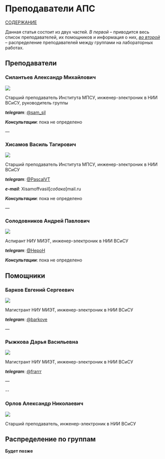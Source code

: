 # Преподаватели АПС

[СОДЕРЖАНИЕ](../README.md)

Данная статья состоит из двух частей. *В первой* – приводится весь список преподавателей, их помощников и информация о них, *[во второй](#распределение-по-группам)* – распределение преподавателей между группами на лабораторных работах.

## Преподаватели

<!---### Беклемишев Дмитрий Николаевич

<img src="pic/beklemishev.jpg"  />

Старший преподаватель Института МПСУ, инженер-электроник в НИИ ВСиСУ, руководитель группы

***E-mail***: beklemishew.d.n[*собака*]gmail.com

***Консультации***: пока не определено

––



### Попов Михаил Геннадиевич

<img src="pic/popov.jpg"  />

Старший преподаватель Института МПСУ

***Telegram***: [@gr33nka](https://t.me/gr33nka)

***E-mail***: popov[*собака*]org.miet.ru

***Консультации***: среда, знаменатель, 16:10 - 17:40, ауд. 4330

––



### Примаков Евгений Владимирович

<img src="pic/primakov.jpg"  />

Ассистент Института МПСУ, инженер-электроник в НИИ ВСиСУ

***telegram***: [@Konfusion](http://t.me/Konfusion)

***Консультации***: пока не определено

––


-->
### Силантьев Александр Михайлович

<img src="pic/silantiev.jpg"  />

Старший преподаватель Института МПСУ, инженер-электроник в НИИ ВСиСУ, руководитель группы

***telegram***: [@sam_sil](http://t.me/sam_sil)

***Консультации***: пока не определено

––



### Хисамов Василь Тагирович

<img src="pic/hisamov.jpg"  />

Старший преподаватель Института МПСУ, инженер-электроник в НИИ ВСиСУ

***telegram***: [@PascalVT](http://t.me/PascalVT)

***e-mail***: Xisamoffvasil[*собака*]mail.ru

***Консультации***: пока не определено

––


### Солодовников Андрей Павлович

<img src="pic/solodovnikov.jpg"  />

Аспирант НИУ МИЭТ, инженер-электроник в НИИ ВСиСУ

***telegram***: [@HepoH](http://t.me/HepoH)

***Консультации***: пока не определено

## Помощники



<!---### Анисимова Мария Александровна

<img src="pic/anisimovam.jpg"  />

Магистрант НИУ МИЭТ, инженер-электроник в НИИ ВСиСУ

***telegram***: [@SweetPandemonium](http://t.me/SweetPandemonium)

––



### Анисимова Наталья Александровна

<img src="pic/anisimovan.jpg"  />

Магистрант НИУ МИЭТ, инженер-электроник в НИИ ВСиСУ

***telegram***: [@Nata_Anisimova](http://t.me/Nata_Anisimova)

––


-->
### Барков Евгений Сергеевич

<img src="pic/barkov.jpg"  />

Магистрант НИУ МИЭТ, инженер-электроник в НИИ ВСиСУ

***telegram***: [@barkove](http://t.me/barkove)

––



<!---### Подусено Виктор Анатольевич

![](pic/podusenko.jpg)

Магистрант НИУ МИЭТ, Инженер-программист в АО НПЦ ЭЛВИС

***telegram***: [@podusenkovic](http://t.me/podusenkovic)

––


-->
### Рыжкова Дарья Васильевна

<img src="pic/rygkova.jpg"  />

Магистрант НИУ МИЭТ, инженер-электроник в НИИ ВСиСУ

***telegram***: [@frarrr](http://t.me/frarrr)

––


<!---### Терновой Николай Эдуардович

<img src="pic/ternovoi.jpg"  />

Аспирант НИУ МИЭТ, Инженер отдела верификации и прототипирования конечных устройств в КМ211

***telegram***: [@ternovoy_n](http://t.me/ternovoy_n)


-->
--



### Орлов Александр Николаевич

<img src="pic/primakov.jpg" />

Старший преподаватель, инженер-электроник в НИИ ВСиСУ


## Распределение по группам

**Будет позже**
<!---**ПМ-31** [[Силантьев](#силантьев-александр-михайлович)]

**ИВТ-31** [[Попов](#попов-михаил-геннадиевич), [Терновой](#терновой-николай-эдуардович)]

**ИВТ-32** [[Силантьев](#силантьев-александр-михайлович)]

**ИВТ-33** [[Хисамов](#хисамов-василь-тагирович)]

**ИВТ-34** [[Беклемишев](#беклемишев-дмитрий-николаевич)]

**ИБ-31** [[Силантьев](#силантьев-александр-михайлович)]

**ПИН-31** [[Беклемишев](#беклемишев-дмитрий-николаевич)]

**ПИН-32** [[Примаков](#примаков-евгений-владимирович)]

**ПИН-33** [[Силантьев](#силантьев-александр-михайлович)]

**ПИН-34** [[Хисамов](#хисамов-василь-тагирович)]

**РТ-32** [[Хисамов](#хисамов-василь-тагирович)]

**РТ-33** [[Хисамов](#хисамов-василь-тагирович)]

**ИКТ-31** [[Попов](#попов-михаил-геннадиевич), [Терновой](#терновой-николай-эдуардович)]

**ИКТ-32** [[Попов](#попов-михаил-геннадиевич), [Терновой](#терновой-николай-эдуардович)]

**ИКТ-33** [[Попов](#попов-михаил-геннадиевич), [Терновой](#терновой-николай-эдуардович)]

**КТ-31** [[Хисамов](#хисамов-василь-тагирович)]-->
